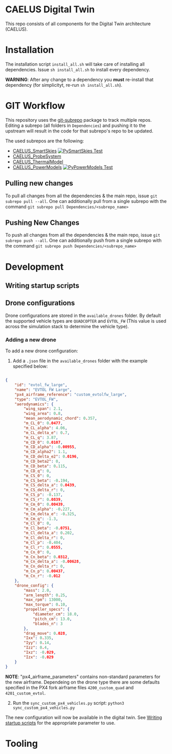 # CAELUS Digital Twin
This repo consists of all components for the Digital Twin architecture (CAELUS).

# Installation
The installation script `install_all.sh` will take care of installing all dependencies.
Issue `sh install_all.sh` to install every dependency.

**WARNING**: After any change to a dependency you **must** re-install that dependency (for simplicityt, re-run `sh install_all.sh`).

# GIT Workflow
This repository uses the [git-subrepo](https://github.com/ingydotnet/git-subrepo) package to track multiple repos.
Editing a subrepo (all folders in `Dependencies`) and pushing it to the upstream will result in the code for that subrepo's repo to be updated.

The used subrepos are the following:

* [CAELUS_SmartSkies](https://github.com/H3xept/CAELUS_SmartSkies) [![PySmartSkies Test](https://github.com/H3xept/CAELUS_SmartSkies/actions/workflows/python-app.yml/badge.svg)](https://github.com/H3xept/CAELUS_SmartSkies/actions/workflows/python-app.yml)
* [CAELUS_ProbeSystem](https://github.com/strathclyde-artificial-intelligence/CAELUS_ProbeSystem/)
* [CAELUS_ThermalModel](https://github.com/strathclyde-artificial-intelligence/CAELUS_ThermalModel)
* [CAELUS_PowerModels](https://github.com/strathclyde-artificial-intelligence/CAELUS_PowerModels) [![PyPowerModels Test](https://github.com/strathclyde-artificial-intelligence/CAELUS_PowerModels/actions/workflows/python-app.yml/badge.svg)](https://github.com/strathclyde-artificial-intelligence/CAELUS_PowerModels/actions/workflows/python-app.yml)

## Pulling new changes
To pull all changes from all the dependencies & the main repo, issue `git subrepo pull --all`.
One can additionally pull from a single subrepo with the command `git subrepo pull Dependencies/<subrepo_name>`

## Pushing New Changes
To push all changes from all the dependencies & the main repo, issue `git subrepo push --all`.
One can additionally push from a single subrepo with the command `git subrepo push Dependencies/<subrepo_name>`

# Development

## Writing startup scripts 

## Drone configurations

Drone configurations are stored in the `available_drones` folder.
By default the supported vehicle types are `QUADCOPTER` and `EVTOL_FW` (This value is used across the simulation stack to determine the vehicle type).

### Adding a new drone

To add a new drone configuration:

1. Add a `.json` file in the `available_drones` folder with the example specified below:

```json

{
    "id": "evtol_fw_large",
    "name": "EVTOL FW Large",
    "px4_airframe_reference": "custom_evtolfw_large",
    "type": "EVTOL_FW",
    "aerodynamics": {
        "wing_span": 2.1,
        "wing_area": 0.8,
        "mean_aerodynamic_chord": 0.357,
        "m_CL_0": 0.0477,
        "m_CL_alpha": 4.06,
        "m_CL_delta_e": 0.7,
        "m_CL_q": 3.87,
        "m_CD_0": 0.0107,
        "m_CD_alpha": -0.00955,
        "m_CD_alpha2": 1.1,
        "m_CD_delta_e2": 0.0196,
        "m_CD_beta2": 0,
        "m_CD_beta": 0.115,
        "m_CD_q": 0,
        "m_CS_0": 0,
        "m_CS_beta": -0.194,
        "m_CS_delta_a": 0.0439,
        "m_CS_delta_r": 0,
        "m_CS_p": -0.137,
        "m_CS_r": 0.0839,
        "m_Cm_0": 0.00439,
        "m_Cm_alpha": -0.227,
        "m_Cm_delta_e": -0.325,
        "m_Cm_q": -1.3,
        "m_Cl_0": 0,
        "m_Cl_beta": -0.0751,
        "m_Cl_delta_a": 0.202,
        "m_Cl_delta_r": 0,
        "m_Cl_p": -0.404,
        "m_Cl_r": 0.0555,
        "m_Cn_0": 0,
        "m_Cn_beta": 0.0312,
        "m_Cn_delta_a": -0.00628,
        "m_Cn_delta_r": 0,
        "m_Cn_p": 0.00437,
        "m_Cn_r": -0.012
    },
    "drone_config": {
        "mass": 2.0,
        "arm_length": 0.25,
        "max_rpm": 13000,
        "max_torque": 0.10,
        "propeller_specs": {
            "diameter_cm": 18.0,
            "pitch_cm": 13.0,
            "blades_n": 3
        },
        "drag_move": 0.028,
        "Ixx": 0.335,
        "Iyy": 0.14,
        "Izz": 0.4,
        "Ixz": -0.029,
        "Izx": -0.029
    }
}

```

**NOTE**: "px4_airframe_parameters" contains non-standard parameters for the new airframe. Dependeing on the drone type there are some defaults specified in the PX4 fork airframe files `4200_custom_quad` and `4201_custom_evtol`.

2. Run the `sync_custom_px4_vehicles.py` script: `python3 sync_custom_px4_vehicles.py`

The new configuration will now be available in the digital twin. See [Writing startup scripts](#writing-startup-scripts) for the appropriate parameter to use.

# Tooling